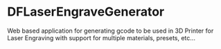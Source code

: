 # DFLaserEngraveGenerator
Web based application for generating gcode to be used in 3D Printer for Laser Engraving with support for multiple materials, presets, etc...
